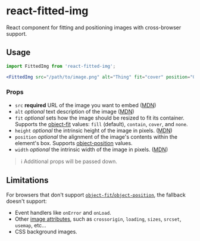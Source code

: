 # react-fitted-img

React component for fitting and positioning images with cross-browser support.

## Usage

```jsx
import FittedImg from 'react-fitted-img';

<FittedImg src="/path/to/image.png" alt="Thing" fit="cover" position="0 50%" />;
```

### Props

- `src` **required** URL of the image you want to embed ([MDN](https://developer.mozilla.org/en-US/docs/Web/HTML/Element/Img#attr-src))
- `alt` _optional_ text description of the image ([MDN](https://developer.mozilla.org/en-US/docs/Web/HTML/Element/Img#attr-alt))
- `fit` _optional_ sets how the image should be resized to fit its container.
  Supports the [object-fit](https://developer.mozilla.org/en-US/docs/Web/CSS/object-fit) values: `fill` (default), `contain`, `cover`, and `none`.
- `height` _optional_ the intrinsic height of the image in pixels. ([MDN](https://developer.mozilla.org/en-US/docs/Web/HTML/Element/Img#attr-height))
- `position` _optional_ the alignment of the image's contents within the element's box.
  Supports [object-position](https://developer.mozilla.org/en-US/docs/Web/CSS/object-position) values.
- `width` _optional_ the intrinsic width of the image in pixels. ([MDN](https://developer.mozilla.org/en-US/docs/Web/HTML/Element/Img#attr-width))

> :information_source: Additional props will be passed down.

## Limitations

For browsers that don't support [`object-fit`/`object-position`](https://caniuse.com/#feat=object-fit), the fallback doesn't support:

- Event handlers like `onError` and `onLoad`.
- Other [image attributes](https://developer.mozilla.org/en-US/docs/Web/HTML/Element/img#Attributes), such as `crossorigin`, `loading`, `sizes`, `srcset`, `usemap`, etc…
- CSS background images.

